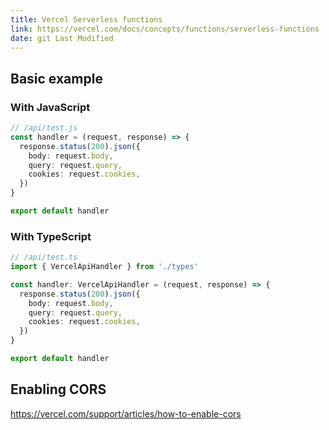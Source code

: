 ```yaml
---
title: Vercel Serverless functions
link: https://vercel.com/docs/concepts/functions/serverless-functions
date: git Last Modified
---
```


## Basic example

### With JavaScript

```ts
// /api/test.js
const handler = (request, response) => {
  response.status(200).json({
    body: request.body,
    query: request.query,
    cookies: request.cookies,
  })
}

export default handler
```

### With TypeScript

```ts
// /api/test.ts
import { VercelApiHandler } from './types'

const handler: VercelApiHandler = (request, response) => {
  response.status(200).json({
    body: request.body,
    query: request.query,
    cookies: request.cookies,
  })
}

export default handler
```

## Enabling CORS

https://vercel.com/support/articles/how-to-enable-cors

